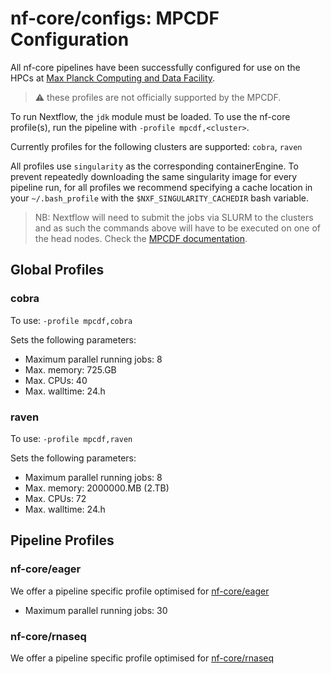 # nf-core/configs: MPCDF Configuration

All nf-core pipelines have been successfully configured for use on the HPCs at [Max Planck Computing and Data Facility](https://www.mpcdf.mpg.de/).

> :warning: these profiles are not officially supported by the MPCDF.

To run Nextflow, the `jdk` module must be loaded. To use the nf-core profile(s), run the pipeline with `-profile mpcdf,<cluster>`.

Currently profiles for the following clusters are supported: `cobra`, `raven`

All profiles use `singularity` as the corresponding containerEngine. To prevent repeatedly downloading the same singularity image for every pipeline run, for all profiles we recommend specifying a cache location in your `~/.bash_profile` with the `$NXF_SINGULARITY_CACHEDIR` bash variable.

>NB: Nextflow will need to submit the jobs via SLURM to the clusters and as such the commands above will have to be executed on one of the head nodes. Check the [MPCDF documentation](https://www.mpcdf.mpg.de/services/computing).

## Global Profiles

### cobra

To use: `-profile mpcdf,cobra`

Sets the following parameters:

- Maximum parallel running jobs: 8
- Max. memory: 725.GB
- Max. CPUs: 40
- Max. walltime: 24.h

### raven

To use: `-profile mpcdf,raven`

Sets the following parameters:

- Maximum parallel running jobs: 8
- Max. memory: 2000000.MB (2.TB)
- Max. CPUs: 72
- Max. walltime: 24.h

## Pipeline Profiles

### nf-core/eager

We offer a pipeline specific profile optimised for [nf-core/eager](https://nf-co.re/eager)

- Maximum parallel running jobs: 30

### nf-core/rnaseq

We offer a pipeline specific profile optimised for [nf-core/rnaseq](https://nf-co.re/rnaseq)
